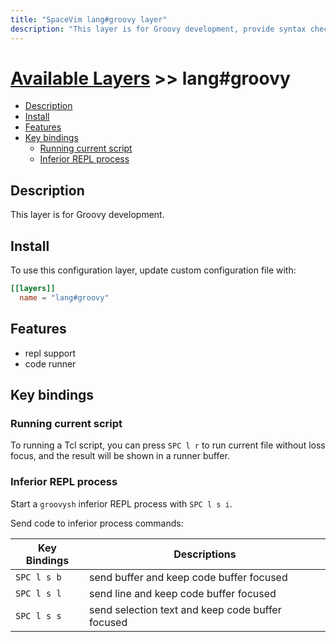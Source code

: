 ```yaml
---
title: "SpaceVim lang#groovy layer"
description: "This layer is for Groovy development, provide syntax checking, code runner and repl support for groovy file."
---
```


# [Available Layers](../../) >> lang#groovy

<!-- vim-markdown-toc GFM -->

- [Description](#description)
- [Install](#install)
- [Features](#features)
- [Key bindings](#key-bindings)
  - [Running current script](#running-current-script)
  - [Inferior REPL process](#inferior-repl-process)

<!-- vim-markdown-toc -->

## Description

This layer is for Groovy development.

## Install

To use this configuration layer, update custom configuration file with:

```toml
[[layers]]
  name = "lang#groovy"
```
## Features

- repl support
- code runner

## Key bindings

### Running current script

To running a Tcl script, you can press `SPC l r` to run current file without loss focus, and the result will be shown in a runner buffer.

### Inferior REPL process

Start a `groovysh` inferior REPL process with `SPC l s i`.

Send code to inferior process commands:

| Key Bindings | Descriptions                                     |
| ------------ | ------------------------------------------------ |
| `SPC l s b`  | send buffer and keep code buffer focused         |
| `SPC l s l`  | send line and keep code buffer focused           |
| `SPC l s s`  | send selection text and keep code buffer focused |
